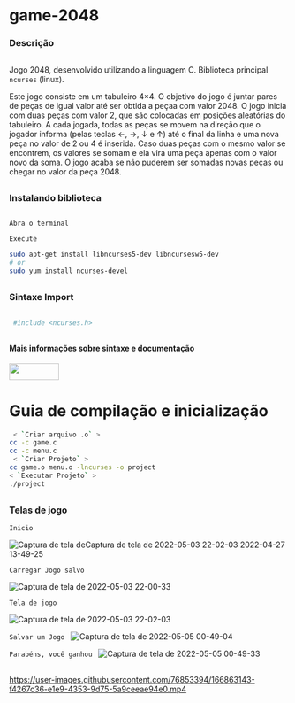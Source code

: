 # game-2048
### Descrição
##
Jogo 2048, desenvolvido utilizando a linguagem C. Biblioteca principal  `ncurses` (linux).

Este jogo consiste em um tabuleiro 4×4. O objetivo do jogo é juntar pares de peças de igual valor até ser obtida a peçaa com valor
2048.
O jogo inicia com duas peças com valor 2, que são colocadas em posições aleatórias do tabuleiro. A cada jogada, todas as peças se movem na direção que o jogador informa (pelas teclas ←, →, ↓ e ↑) até o final da linha e uma nova peça no valor de 2 ou 4 é inserida. Caso duas peças com o mesmo valor se encontrem, os valores se somam e ela vira uma peça apenas com o valor novo da soma. O jogo acaba se não puderem ser somadas novas peças ou chegar no valor da peça 2048. 

##
### Instalando biblioteca 
##
 `Abra o terminal`
 
 `Execute`
 ```bash
sudo apt-get install libncurses5-dev libncursesw5-dev
# or
sudo yum install ncurses-devel
```
##
### Sintaxe Import
##
 ```bash
  #include <ncurses.h>
```

## 
#### Mais informações sobre sintaxe e documentação 
<a href="https://terminalroot.com.br/ncurses" target="_blank"><img height="30" width="90" src="https://img.shields.io/badge/-Terminal Root-blue" target="_blank"></a>
##

# Guia de compilação e inicialização 

 ```bash
  < `Criar arquivo .o` >
cc -c game.c
cc -c menu.c
  < `Criar Projeto` >
cc game.o menu.o -lncurses -o project
 < `Executar Projeto` >
./project
```

## 
### Telas de jogo

`Inicio
`

![Captura de tela de![Captura de tela de 2022-05-03 22-02-03](https://user-images.githubusercontent.com/76853394/166861009-a1103792-4af5-4b57-afd2-c3188456e6e4.png)
 2022-04-27 13-49-25](https://user-images.githubusercontent.com/76853394/165577738-133822ae-1c72-4549-b19c-cfa985917a77.png)
 
 `Carregar Jogo salvo
 `
 
![Captura de tela de 2022-05-03 22-00-33](https://user-images.githubusercontent.com/76853394/166860970-2cab60ef-0ad7-4b9f-9569-dc57cb4f6ea2.png)

`Tela de jogo
`

![Captura de tela de 2022-05-03 22-02-03](https://user-images.githubusercontent.com/76853394/166861282-7a37f7f5-70bb-44ab-9931-a1dd64d9885f.png)

`Salvar um Jogo
`
![Captura de tela de 2022-05-05 00-49-04](https://user-images.githubusercontent.com/76853394/166861296-a3017c86-e72d-4d41-8fce-134fa9c67993.png)

`Parabéns, você ganhou
`
![Captura de tela de 2022-05-05 00-49-33](https://user-images.githubusercontent.com/76853394/166861308-0d20b191-25ab-415f-b2b5-1acae3da6884.png)

## 


https://user-images.githubusercontent.com/76853394/166863143-f4267c36-e1e9-4353-9d75-5a9ceeae94e0.mp4







